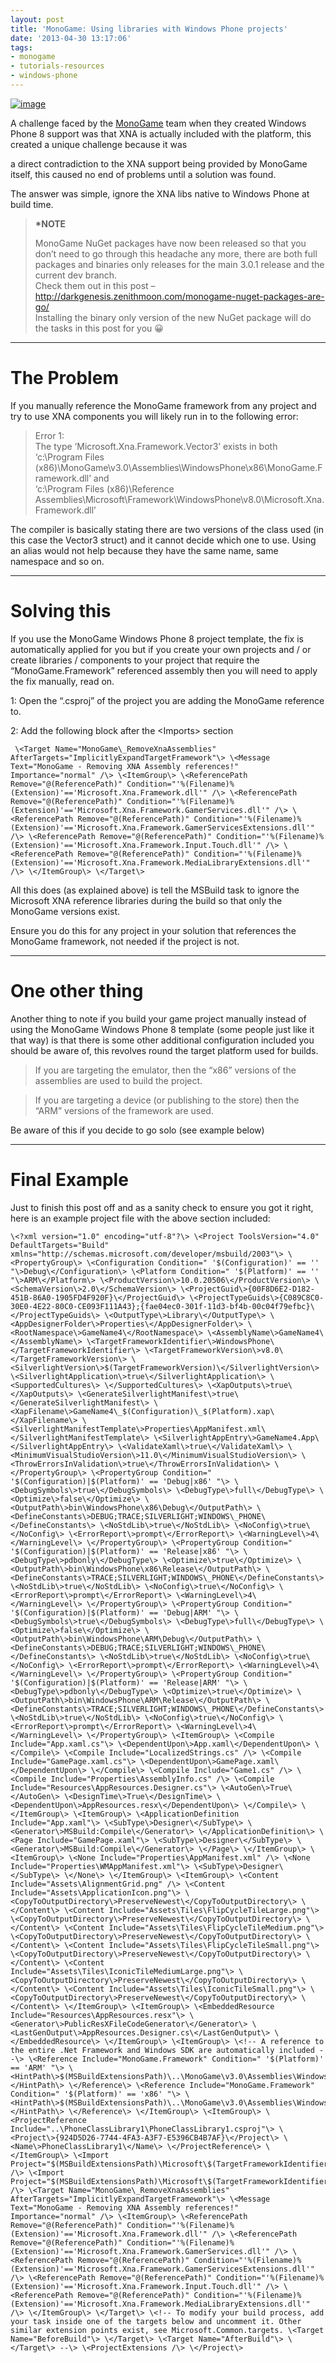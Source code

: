 ```yaml
---
layout: post
title: 'MonoGame: Using libraries with Windows Phone projects'
date: '2013-04-30 13:17:06'
tags:
- monogame
- tutorials-resources
- windows-phone
---
```


[![image](/assets/img/wordpress/2013/04/image_thumb18.png "image")](/assets/img/wordpress/2013/04/image19.png)

A challenge faced by the [MonoGame](http://monogame.net/) team when they created Windows Phone 8 support was that XNA is actually included with the platform, this created a unique challenge because it was

a direct contradiction to the XNA support being provided by MonoGame itself, this caused no end of problems until a solution was found.

The answer was simple, ignore the XNA libs native to Windows Phone at build time.

> **\*NOTE**
> 
> MonoGame NuGet packages have now been released so that you don’t need to go through this headache any more, there are both full packages and binaries only releases for the main 3.0.1 release and the current dev branch.  
> Check them out in this post – http://darkgenesis.zenithmoon.com/monogame-nuget-packages-are-go/  
> Installing the binary only version of the new NuGet package will do the tasks in this post for you 😀

* * *

# The Problem

If you manually reference the MonoGame framework from any project and try to use XNA components you will likely run in to the following error:

> Error 1:  
> The type ‘Microsoft.Xna.Framework.Vector3’ exists in both  
> ‘c:\Program Files (x86)\MonoGame\v3.0\Assemblies\WindowsPhone\x86\MonoGame.Framework.dll’ and  
> ‘c:\Program Files (x86)\Reference Assemblies\Microsoft\Framework\WindowsPhone\v8.0\Microsoft.Xna.Framework.dll’

The compiler is basically stating there are two versions of the class used (in this case the Vector3 struct) and it cannot decide which one to use.  Using an alias would not help because they have the same name, same namespace and so on.

* * *

# Solving this

If you use the MonoGame Windows Phone 8 project template, the fix is automatically applied for you but if you create your own projects and / or create libraries / components to your project that require the “MonoGame.Framework” referenced assembly then you will need to apply the fix manually, read on.

1: Open the “.csproj” of the project you are adding the MonoGame reference to.

2: Add the following block after the \<Imports\> section

     \<Target Name="MonoGame\_RemoveXnaAssemblies" AfterTargets="ImplicitlyExpandTargetFramework"\> \<Message Text="MonoGame - Removing XNA Assembly references!" Importance="normal" /\> \<ItemGroup\> \<ReferencePath Remove="@(ReferencePath)" Condition="'%(Filename)%(Extension)'=='Microsoft.Xna.Framework.dll'" /\> \<ReferencePath Remove="@(ReferencePath)" Condition="'%(Filename)%(Extension)'=='Microsoft.Xna.Framework.GamerServices.dll'" /\> \<ReferencePath Remove="@(ReferencePath)" Condition="'%(Filename)%(Extension)'=='Microsoft.Xna.Framework.GamerServicesExtensions.dll'" /\> \<ReferencePath Remove="@(ReferencePath)" Condition="'%(Filename)%(Extension)'=='Microsoft.Xna.Framework.Input.Touch.dll'" /\> \<ReferencePath Remove="@(ReferencePath)" Condition="'%(Filename)%(Extension)'=='Microsoft.Xna.Framework.MediaLibraryExtensions.dll'" /\> \</ItemGroup\> \</Target\>

All this does (as explained above) is tell the MSBuild task to ignore the Microsoft XNA reference libraries during the build so that only the MonoGame versions exist.

Ensure you do this for any project in your solution that references the MonoGame framework, not needed if the project is not.

* * *

# One other thing

Another thing to note if you build your game project manually instead of using the MonoGame Windows Phone 8 template (some people just like it that way) is that there is some other additional configuration included you should be aware of, this revolves round the target platform used for builds.

> If you are targeting the emulator, then the “x86” versions of the assemblies are used to build the project.

 

> If you are targeting a device (or publishing to the store) then the “ARM” versions of the framework are used.

Be aware of this if you decide to go solo (see example below)

* * *

# Final Example

Just to finish this post off and as a sanity check to ensure you got it right, here is an example project file with the above section included:

    \<?xml version="1.0" encoding="utf-8"?\> \<Project ToolsVersion="4.0" DefaultTargets="Build" xmlns="http://schemas.microsoft.com/developer/msbuild/2003"\> \<PropertyGroup\> \<Configuration Condition=" '$(Configuration)' == '' "\>Debug\</Configuration\> \<Platform Condition=" '$(Platform)' == '' "\>ARM\</Platform\> \<ProductVersion\>10.0.20506\</ProductVersion\> \<SchemaVersion\>2.0\</SchemaVersion\> \<ProjectGuid\>{00F8D6E2-D182-451B-86A0-1905FD4F920F}\</ProjectGuid\> \<ProjectTypeGuids\>{C089C8C0-30E0-4E22-80C0-CE093F111A43};{fae04ec0-301f-11d3-bf4b-00c04f79efbc}\</ProjectTypeGuids\> \<OutputType\>Library\</OutputType\> \<AppDesignerFolder\>Properties\</AppDesignerFolder\> \<RootNamespace\>GameName4\</RootNamespace\> \<AssemblyName\>GameName4\</AssemblyName\> \<TargetFrameworkIdentifier\>WindowsPhone\</TargetFrameworkIdentifier\> \<TargetFrameworkVersion\>v8.0\</TargetFrameworkVersion\> \<SilverlightVersion\>$(TargetFrameworkVersion)\</SilverlightVersion\> \<SilverlightApplication\>true\</SilverlightApplication\> \<SupportedCultures\> \</SupportedCultures\> \<XapOutputs\>true\</XapOutputs\> \<GenerateSilverlightManifest\>true\</GenerateSilverlightManifest\> \<XapFilename\>GameName4\_$(Configuration)\_$(Platform).xap\</XapFilename\> \<SilverlightManifestTemplate\>Properties\AppManifest.xml\</SilverlightManifestTemplate\> \<SilverlightAppEntry\>GameName4.App\</SilverlightAppEntry\> \<ValidateXaml\>true\</ValidateXaml\> \<MinimumVisualStudioVersion\>11.0\</MinimumVisualStudioVersion\> \<ThrowErrorsInValidation\>true\</ThrowErrorsInValidation\> \</PropertyGroup\> \<PropertyGroup Condition=" '$(Configuration)|$(Platform)' == 'Debug|x86' "\> \<DebugSymbols\>true\</DebugSymbols\> \<DebugType\>full\</DebugType\> \<Optimize\>false\</Optimize\> \<OutputPath\>bin\WindowsPhone\x86\Debug\</OutputPath\> \<DefineConstants\>DEBUG;TRACE;SILVERLIGHT;WINDOWS\_PHONE\</DefineConstants\> \<NoStdLib\>true\</NoStdLib\> \<NoConfig\>true\</NoConfig\> \<ErrorReport\>prompt\</ErrorReport\> \<WarningLevel\>4\</WarningLevel\> \</PropertyGroup\> \<PropertyGroup Condition=" '$(Configuration)|$(Platform)' == 'Release|x86' "\> \<DebugType\>pdbonly\</DebugType\> \<Optimize\>true\</Optimize\> \<OutputPath\>bin\WindowsPhone\x86\Release\</OutputPath\> \<DefineConstants\>TRACE;SILVERLIGHT;WINDOWS\_PHONE\</DefineConstants\> \<NoStdLib\>true\</NoStdLib\> \<NoConfig\>true\</NoConfig\> \<ErrorReport\>prompt\</ErrorReport\> \<WarningLevel\>4\</WarningLevel\> \</PropertyGroup\> \<PropertyGroup Condition=" '$(Configuration)|$(Platform)' == 'Debug|ARM' "\> \<DebugSymbols\>true\</DebugSymbols\> \<DebugType\>full\</DebugType\> \<Optimize\>false\</Optimize\> \<OutputPath\>bin\WindowsPhone\ARM\Debug\</OutputPath\> \<DefineConstants\>DEBUG;TRACE;SILVERLIGHT;WINDOWS\_PHONE\</DefineConstants\> \<NoStdLib\>true\</NoStdLib\> \<NoConfig\>true\</NoConfig\> \<ErrorReport\>prompt\</ErrorReport\> \<WarningLevel\>4\</WarningLevel\> \</PropertyGroup\> \<PropertyGroup Condition=" '$(Configuration)|$(Platform)' == 'Release|ARM' "\> \<DebugType\>pdbonly\</DebugType\> \<Optimize\>true\</Optimize\> \<OutputPath\>bin\WindowsPhone\ARM\Release\</OutputPath\> \<DefineConstants\>TRACE;SILVERLIGHT;WINDOWS\_PHONE\</DefineConstants\> \<NoStdLib\>true\</NoStdLib\> \<NoConfig\>true\</NoConfig\> \<ErrorReport\>prompt\</ErrorReport\> \<WarningLevel\>4\</WarningLevel\> \</PropertyGroup\> \<ItemGroup\> \<Compile Include="App.xaml.cs"\> \<DependentUpon\>App.xaml\</DependentUpon\> \</Compile\> \<Compile Include="LocalizedStrings.cs" /\> \<Compile Include="GamePage.xaml.cs"\> \<DependentUpon\>GamePage.xaml\</DependentUpon\> \</Compile\> \<Compile Include="Game1.cs" /\> \<Compile Include="Properties\AssemblyInfo.cs" /\> \<Compile Include="Resources\AppResources.Designer.cs"\> \<AutoGen\>True\</AutoGen\> \<DesignTime\>True\</DesignTime\> \<DependentUpon\>AppResources.resx\</DependentUpon\> \</Compile\> \</ItemGroup\> \<ItemGroup\> \<ApplicationDefinition Include="App.xaml"\> \<SubType\>Designer\</SubType\> \<Generator\>MSBuild:Compile\</Generator\> \</ApplicationDefinition\> \<Page Include="GamePage.xaml"\> \<SubType\>Designer\</SubType\> \<Generator\>MSBuild:Compile\</Generator\> \</Page\> \</ItemGroup\> \<ItemGroup\> \<None Include="Properties\AppManifest.xml" /\> \<None Include="Properties\WMAppManifest.xml"\> \<SubType\>Designer\</SubType\> \</None\> \</ItemGroup\> \<ItemGroup\> \<Content Include="Assets\AlignmentGrid.png" /\> \<Content Include="Assets\ApplicationIcon.png"\> \<CopyToOutputDirectory\>PreserveNewest\</CopyToOutputDirectory\> \</Content\> \<Content Include="Assets\Tiles\FlipCycleTileLarge.png"\> \<CopyToOutputDirectory\>PreserveNewest\</CopyToOutputDirectory\> \</Content\> \<Content Include="Assets\Tiles\FlipCycleTileMedium.png"\> \<CopyToOutputDirectory\>PreserveNewest\</CopyToOutputDirectory\> \</Content\> \<Content Include="Assets\Tiles\FlipCycleTileSmall.png"\> \<CopyToOutputDirectory\>PreserveNewest\</CopyToOutputDirectory\> \</Content\> \<Content Include="Assets\Tiles\IconicTileMediumLarge.png"\> \<CopyToOutputDirectory\>PreserveNewest\</CopyToOutputDirectory\> \</Content\> \<Content Include="Assets\Tiles\IconicTileSmall.png"\> \<CopyToOutputDirectory\>PreserveNewest\</CopyToOutputDirectory\> \</Content\> \</ItemGroup\> \<ItemGroup\> \<EmbeddedResource Include="Resources\AppResources.resx"\> \<Generator\>PublicResXFileCodeGenerator\</Generator\> \<LastGenOutput\>AppResources.Designer.cs\</LastGenOutput\> \</EmbeddedResource\> \</ItemGroup\> \<ItemGroup\> \<!-- A reference to the entire .Net Framework and Windows SDK are automatically included --\> \<Reference Include="MonoGame.Framework" Condition=" '$(Platform)' == 'ARM' "\> \<HintPath\>$(MSBuildExtensionsPath)\..\MonoGame\v3.0\Assemblies\WindowsPhone\ARM\MonoGame.Framework.dll\</HintPath\> \</Reference\> \<Reference Include="MonoGame.Framework" Condition=" '$(Platform)' == 'x86' "\> \<HintPath\>$(MSBuildExtensionsPath)\..\MonoGame\v3.0\Assemblies\WindowsPhone\x86\MonoGame.Framework.dll\</HintPath\> \</Reference\> \</ItemGroup\> \<ItemGroup\> \<ProjectReference Include="..\PhoneClassLibrary1\PhoneClassLibrary1.csproj"\> \<Project\>{924D5D26-7744-4FA3-A3F7-E5396CB4B7AF}\</Project\> \<Name\>PhoneClassLibrary1\</Name\> \</ProjectReference\> \</ItemGroup\> \<Import Project="$(MSBuildExtensionsPath)\Microsoft\$(TargetFrameworkIdentifier)\$(TargetFrameworkVersion)\Microsoft.$(TargetFrameworkIdentifier).$(TargetFrameworkVersion).Overrides.targets" /\> \<Import Project="$(MSBuildExtensionsPath)\Microsoft\$(TargetFrameworkIdentifier)\$(TargetFrameworkVersion)\Microsoft.$(TargetFrameworkIdentifier).CSharp.targets" /\> \<Target Name="MonoGame\_RemoveXnaAssemblies" AfterTargets="ImplicitlyExpandTargetFramework"\> \<Message Text="MonoGame - Removing XNA Assembly references!" Importance="normal" /\> \<ItemGroup\> \<ReferencePath Remove="@(ReferencePath)" Condition="'%(Filename)%(Extension)'=='Microsoft.Xna.Framework.dll'" /\> \<ReferencePath Remove="@(ReferencePath)" Condition="'%(Filename)%(Extension)'=='Microsoft.Xna.Framework.GamerServices.dll'" /\> \<ReferencePath Remove="@(ReferencePath)" Condition="'%(Filename)%(Extension)'=='Microsoft.Xna.Framework.GamerServicesExtensions.dll'" /\> \<ReferencePath Remove="@(ReferencePath)" Condition="'%(Filename)%(Extension)'=='Microsoft.Xna.Framework.Input.Touch.dll'" /\> \<ReferencePath Remove="@(ReferencePath)" Condition="'%(Filename)%(Extension)'=='Microsoft.Xna.Framework.MediaLibraryExtensions.dll'" /\> \</ItemGroup\> \</Target\> \<!-- To modify your build process, add your task inside one of the targets below and uncomment it. Other similar extension points exist, see Microsoft.Common.targets. \<Target Name="BeforeBuild"\> \</Target\> \<Target Name="AfterBuild"\> \</Target\> --\> \<ProjectExtensions /\> \</Project\>

